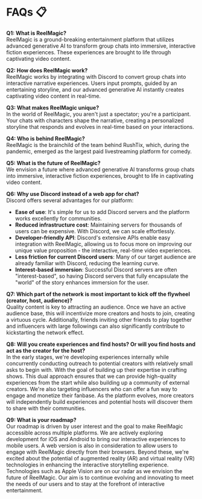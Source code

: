 # FAQs 📋

**Q1: What is ReelMagic?**<br>ReelMagic is a ground-breaking entertainment platform that utilizes advanced generative AI to transform group chats into immersive, interactive fiction experiences. These experiences are brought to life through captivating video content.

**Q2: How does ReelMagic work?**<br>ReelMagic works by integrating with Discord to convert group chats into interactive narrative experiences. Users input prompts, guided by an entertaining storyline, and our advanced generative AI instantly creates captivating video content in real-time.

**Q3: What makes ReelMagic unique?**
<br>In the world of ReelMagic, you aren't just a spectator; you're a participant. Your chats with characters shape the narrative, creating a personalized storyline that responds and evolves in real-time based on your interactions.

**Q4: Who is behind ReelMagic?**
<br>ReelMagic is the brainchild of the team behind RushTix, which, during the pandemic, emerged as the largest paid livestreaming platform for comedy.

**Q5: What is the future of ReelMagic?**
<br>We envision a future where advanced generative AI transforms group chats into immersive, interactive fiction experiences, brought to life in captivating video content.

**Q6: Why use Discord instead of a web app for chat?**
<br>Discord offers several advantages for our platform:

- **Ease of use**: It's simple for us to add Discord servers and the platform works excellently for communities.
- **Reduced infrastructure cost**: Maintaining servers for thousands of users can be expensive. With Discord, we can scale effortlessly.
- **Developer-friendly API**: Discord's extensive APIs enable easy integration with ReelMagic, allowing us to focus more on improving our unique value proposition - the interactive, real-time video experiences.
- **Less friction for current Discord users**: Many of our target audience are already familiar with Discord, reducing the learning curve.
- **Interest-based immersion**: Successful Discord servers are often "interest-based", so having Discord servers that fully encapsulate the "world" of the story enhances immersion for the user.


**Q7: Which part of the network is most important to kick off the flywheel (creator, host, audience)?**
<br>Quality content is key to attracting an audience. Once we have an active audience base, this will incentivize more creators and hosts to join, creating a virtuous cycle. Additionally, friends inviting other friends to play together and influencers with large followings can also significantly contribute to kickstarting the network effect.

**Q8: Will you create experiences and find hosts? Or will you find hosts and act as the creator for the host?**
<br>In the early stages, we're developing experiences internally while concurrently conducting outreach to potential creators with relatively small asks to begin with. With the goal of building up their expertise in crafting shows. This dual approach ensures that we can provide high-quality experiences from the start while also building up a community of external creators. We're also targeting influencers who can offer a fun way to engage and monetize their fanbase. As the platform evolves, more creators will independently build experiences and potential hosts will discover them to share with their communities.


**Q9: What is your roadmap?**
<br>Our roadmap is driven by user interest and the goal to make ReelMagic accessible across multiple platforms. We are actively exploring development for iOS and Android to bring our interactive experiences to mobile users. A web version is also in consideration to allow users to engage with ReelMagic directly from their browsers. Beyond these, we're excited about the potential of augmented reality (AR) and virtual reality (VR) technologies in enhancing the interactive storytelling experience. Technologies such as Apple Vision are on our radar as we envision the future of ReelMagic. Our aim is to continue evolving and innovating to meet the needs of our users and to stay at the forefront of interactive entertainment.



